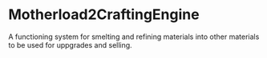 # Motherload2CraftingEngine
A functioning system for smelting and refining materials into other materials to be used for uppgrades and selling.
